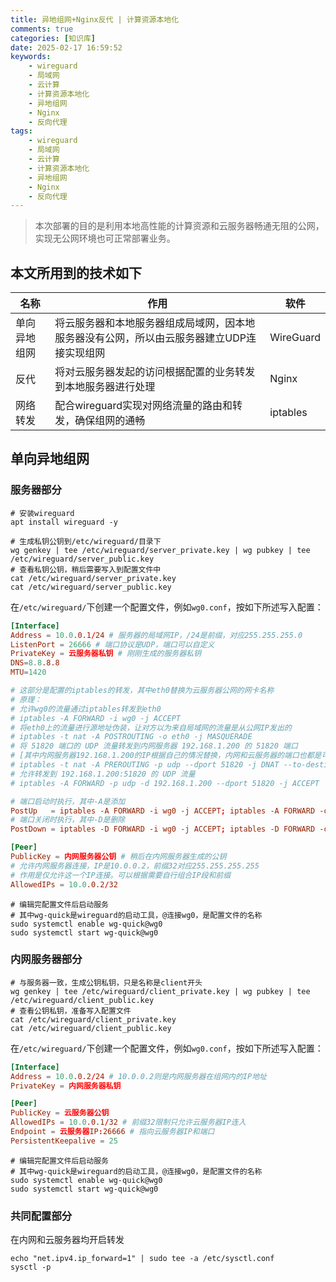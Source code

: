 ```yaml
---
title: 异地组网+Nginx反代 | 计算资源本地化
comments: true
categories: [知识库]
date: 2025-02-17 16:59:52
keywords:
	- wireguard
	- 局域网
	- 云计算
	- 计算资源本地化
	- 异地组网
	- Nginx
	- 反向代理
tags:
	- wireguard
	- 局域网
	- 云计算
	- 计算资源本地化
	- 异地组网
	- Nginx
	- 反向代理
---
```


> 本次部署的目的是利用本地高性能的计算资源和云服务器畅通无阻的公网，实现无公网环境也可正常部署业务。

## 本文所用到的技术如下

|名称|作用|软件|
|---|---|---|
|单向异地组网|将云服务器和本地服务器组成局域网，因本地服务器没有公网，所以由云服务器建立UDP连接实现组网|WireGuard|
|反代|将对云服务器发起的访问根据配置的业务转发到本地服务器进行处理|Nginx|
|网络转发|配合wireguard实现对网络流量的路由和转发，确保组网的通畅|iptables|

<!-- more -->

## 单向异地组网

### 服务器部分

```shell
# 安装wireguard
apt install wireguard -y

# 生成私钥公钥到/etc/wireguard/目录下
wg genkey | tee /etc/wireguard/server_private.key | wg pubkey | tee /etc/wireguard/server_public.key
# 查看私钥公钥，稍后需要写入到配置文件中
cat /etc/wireguard/server_private.key
cat /etc/wireguard/server_public.key
```

在`/etc/wireguard/`下创建一个配置文件，例如`wg0.conf`，按如下所述写入配置：

```conf
[Interface]
Address = 10.0.0.1/24 # 服务器的局域网IP，/24是前缀，对应255.255.255.0
ListenPort = 26666 # 端口协议是UDP，端口可以自定义
PrivateKey = 云服务器私钥 # 刚刚生成的服务器私钥
DNS=8.8.8.8
MTU=1420

# 这部分是配置的iptables的转发，其中eth0替换为云服务器公网的网卡名称
# 原理：
# 允许wg0的流量通过iptables转发到eth0
# iptables -A FORWARD -i wg0 -j ACCEPT
# 将eth0上的流量进行源地址伪装，让对方以为来自局域网的流量是从公网IP发出的
# iptables -t nat -A POSTROUTING -o eth0 -j MASQUERADE
# 将 51820 端口的 UDP 流量转发到内网服务器 192.168.1.200 的 51820 端口
# [其中内网服务器192.168.1.200的IP根据自己的情况替换，内网和云服务器的端口也都是可以替换的]
# iptables -t nat -A PREROUTING -p udp --dport 51820 -j DNAT --to-destination 192.168.1.200:51820
# 允许转发到 192.168.1.200:51820 的 UDP 流量
# iptables -A FORWARD -p udp -d 192.168.1.200 --dport 51820 -j ACCEPT

# 端口启动时执行，其中-A是添加
PostUp   = iptables -A FORWARD -i wg0 -j ACCEPT; iptables -A FORWARD -o wg0 -j ACCEPT; iptables -t nat -A POSTROUTING -o eth0 -j MASQUERADE
# 端口关闭时执行，其中-D是删除
PostDown = iptables -D FORWARD -i wg0 -j ACCEPT; iptables -D FORWARD -o wg0 -j ACCEPT; iptables -t nat -D POSTROUTING -o eth0 -j MASQUERADE

[Peer]
PublicKey = 内网服务器公钥 # 稍后在内网服务器生成的公钥
# 允许内网服务器连接，IP是10.0.0.2，前缀32对应255.255.255.255
# 作用是仅允许这一个IP连接。可以根据需要自行组合IP段和前缀
AllowedIPs = 10.0.0.2/32
```

```shell
# 编辑完配置文件后启动服务
# 其中wg-quick是wireguard的启动工具，@连接wg0，是配置文件的名称
sudo systemctl enable wg-quick@wg0
sudo systemctl start wg-quick@wg0
```

### 内网服务器部分

```shell
# 与服务器一致，生成公钥私钥，只是名称是client开头
wg genkey | tee /etc/wireguard/client_private.key | wg pubkey | tee /etc/wireguard/client_public.key
# 查看公钥私钥，准备写入配置文件
cat /etc/wireguard/client_private.key
cat /etc/wireguard/client_public.key

```

在`/etc/wireguard/`下创建一个配置文件，例如`wg0.conf`，按如下所述写入配置：

```conf
[Interface]
Address = 10.0.0.2/24 # 10.0.0.2则是内网服务器在组网内的IP地址
PrivateKey = 内网服务器私钥

[Peer]
PublicKey = 云服务器公钥
AllowedIPs = 10.0.0.1/32 # 前缀32限制只允许云服务器IP连入
Endpoint = 云服务器IP:26666 # 指向云服务器IP和端口
PersistentKeepalive = 25
```

```shell
# 编辑完配置文件后启动服务
# 其中wg-quick是wireguard的启动工具，@连接wg0，是配置文件的名称
sudo systemctl enable wg-quick@wg0
sudo systemctl start wg-quick@wg0
```

### 共同配置部分

在内网和云服务器均开启转发

```shell
echo "net.ipv4.ip_forward=1" | sudo tee -a /etc/sysctl.conf
sysctl -p
```
